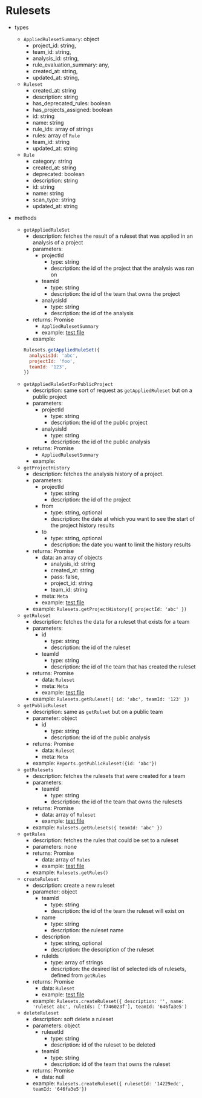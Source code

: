 # Rulesets

- types

  - `AppliedRulesetSummary`: object
    - project_id: string,
    - team_id: string,
    - analysis_id: string,
    - rule_evaluation_summary: any,
    - created_at: string,
    - updated_at: string,
  - `Ruleset`
    - created_at: string
    - description: string
    - has_deprecated_rules: boolean
    - has_projects_assigned: boolean
    - id: string
    - name: string
    - rule_ids: array of strings
    - rules: array of `Rule`
    - team_id: string
    - updated_at: string
  - `Rule`
    - category: string
    - created_at: string
    - deprecated: boolean
    - description: string
    - id: string
    - name: string
    - scan_type: string
    - updated_at: string

- methods
  - `getAppliedRuleSet`
    - description: fetches the result of a ruleset that was applied in an analysis of a project
    - parameters:
      - projectId
        - type: string
        - description: the id of the project that the analysis was ran on
      - teamId
        - type: string
        - description: the id of the team that owns the project
      - analysisId
        - type: string
        - description: the id of the analysis
    - returns: Promise
      - `AppliedRulesetSummary`
      - example: [test file](./ruleset.test.js#L15)
    - example:
    ```javascript
    Rulesets.getAppliedRuleSet({
      analysisId: 'abc',
      projectId: 'foo',
      teamId: '123',
    })
    ```
  - `getAppliedRuleSetForPublicProject`
    - description: same sort of request as `getAppliedRuleset` but on a public project
    - parameters:
      - projectId
        - type: string
        - description: the id of the public project
      - analysisId
        - type: string
        - description: the id of the public analysis
    - returns: Promise
      - `AppliedRulesetSummary`
    - example:
  - `getProjectHistory`
    - description: fetches the analysis history of a project.
    - parameters:
      - projectId
        - type: string
        - description: the id of the project
      - from
        - type: string, optional
        - description: the date at which you want to see the start of the project history results
      - to
        - type: string, optional
        - description: the date you want to limit the history results
    - returns: Promise
      - data: an array of objects
        - analysis_id: string
        - created_at: string
        - pass: false,
        - project_id: string
        - team_id: string
      - meta: `Meta`
      - example: [test file](./ruleset.test.js#L70)
    - example: `Rulesets.getProjectHistory({ projectId: 'abc' })`
  - `getRuleset`
    - description: fetches the data for a ruleset that exists for a team
    - parameters:
      - id
        - type: string
        - description: the id of the ruleset
      - teamId
        - type: string
        - description: the id of the team that has created the ruleset
    - returns: Promise
      - data: `Ruleset`
      - meta: `Meta`
      - example: [test file](./ruleset.test.js#L42)
    - example: `Rulesets.getRuleset({ id: 'abc', teamId: '123' })`
  - `getPublicRuleset`
    - description: same as `getRulset` but on a public team
    - parameter: object
      - id
        - type: string
        - description: the id of the public analysis
    - returns: Promise
      - data: `Ruleset`
      - meta: `Meta`
    - example: `Reports.getPublicRuleset({id: 'abc'})`
  - `getRulesets`
    - description: fetches the rulesets that were created for a team
    - parameters:
      - teamId
        - type: string
        - description: the id of the team that owns the rulesets
    - returns: Promise
      - data: array of `Ruleset`
      - example: [test file](./ruleset.test.js#L144)
    - example: `Rulesets.getRulesets({ teamId: 'abc' })`
  - `getRules`
    - description: fetches the rules that could be set to a ruleset
    - parameters: none
    - returns: Promise
      - data: array of `Rules`
      - example: [test file](./ruleset.test.js#L187)
    - example: `Rulesets.getRules()`
  - `createRuleset`
    - description: create a new ruleset
    - parameter: object
      - teamId
        - type: string
        - description: the id of the team the ruleset will exist on
      - name
        - type: string
        - description: the ruleset name
      - description
        - type: string, optional
        - description: the description of the ruleset
      - ruleIds
        - type: array of strings
        - description: the desired list of selected ids of rulesets, defined from `getRules`
    - returns: Promise
      - data: `Ruleset`
      - example: [test file](./ruleset.test.js#L306)
    - example: `Rulesets.createRuleset({ description: '', name: 'ruleset abc', ruleIds: ['f746023f'], teamId: '646fa3e5')`
  - `deleteRuleset`
    - description: soft delete a ruleset
    - parameters: object
      - rulesetId
        - type: string
        - description: id of the ruleset to be deleted
      - teamId
        - type: string
        - description: id of the team that owns the ruleset
    - returns: Promise
      - data: null
    - example: `Rulesets.createRuleset({ rulesetId: '14229edc', teamId: '646fa3e5'})`
